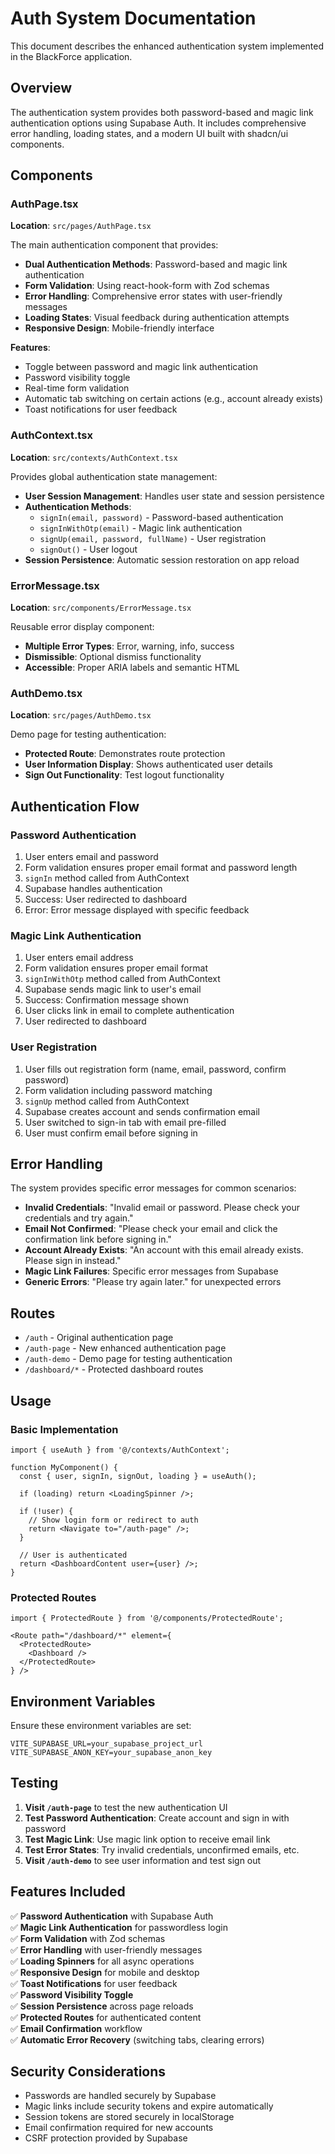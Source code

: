 # Auth System Documentation

This document describes the enhanced authentication system implemented in the BlackForce application.

## Overview

The authentication system provides both password-based and magic link authentication options using Supabase Auth. It includes comprehensive error handling, loading states, and a modern UI built with shadcn/ui components.

## Components

### AuthPage.tsx
**Location**: `src/pages/AuthPage.tsx`

The main authentication component that provides:
- **Dual Authentication Methods**: Password-based and magic link authentication
- **Form Validation**: Using react-hook-form with Zod schemas
- **Error Handling**: Comprehensive error states with user-friendly messages
- **Loading States**: Visual feedback during authentication attempts
- **Responsive Design**: Mobile-friendly interface

**Features**:
- Toggle between password and magic link authentication
- Password visibility toggle
- Real-time form validation
- Automatic tab switching on certain actions (e.g., account already exists)
- Toast notifications for user feedback

### AuthContext.tsx
**Location**: `src/contexts/AuthContext.tsx`

Provides global authentication state management:
- **User Session Management**: Handles user state and session persistence
- **Authentication Methods**:
  - `signIn(email, password)` - Password-based authentication
  - `signInWithOtp(email)` - Magic link authentication
  - `signUp(email, password, fullName)` - User registration
  - `signOut()` - User logout
- **Session Persistence**: Automatic session restoration on app reload

### ErrorMessage.tsx
**Location**: `src/components/ErrorMessage.tsx`

Reusable error display component:
- **Multiple Error Types**: Error, warning, info, success
- **Dismissible**: Optional dismiss functionality
- **Accessible**: Proper ARIA labels and semantic HTML

### AuthDemo.tsx
**Location**: `src/pages/AuthDemo.tsx`

Demo page for testing authentication:
- **Protected Route**: Demonstrates route protection
- **User Information Display**: Shows authenticated user details
- **Sign Out Functionality**: Test logout functionality

## Authentication Flow

### Password Authentication
1. User enters email and password
2. Form validation ensures proper email format and password length
3. `signIn` method called from AuthContext
4. Supabase handles authentication
5. Success: User redirected to dashboard
6. Error: Error message displayed with specific feedback

### Magic Link Authentication
1. User enters email address
2. Form validation ensures proper email format
3. `signInWithOtp` method called from AuthContext
4. Supabase sends magic link to user's email
5. Success: Confirmation message shown
6. User clicks link in email to complete authentication
7. User redirected to dashboard

### User Registration
1. User fills out registration form (name, email, password, confirm password)
2. Form validation including password matching
3. `signUp` method called from AuthContext
4. Supabase creates account and sends confirmation email
5. User switched to sign-in tab with email pre-filled
6. User must confirm email before signing in

## Error Handling

The system provides specific error messages for common scenarios:

- **Invalid Credentials**: "Invalid email or password. Please check your credentials and try again."
- **Email Not Confirmed**: "Please check your email and click the confirmation link before signing in."
- **Account Already Exists**: "An account with this email already exists. Please sign in instead."
- **Magic Link Failures**: Specific error messages from Supabase
- **Generic Errors**: "Please try again later." for unexpected errors

## Routes

- `/auth` - Original authentication page
- `/auth-page` - New enhanced authentication page
- `/auth-demo` - Demo page for testing authentication
- `/dashboard/*` - Protected dashboard routes

## Usage

### Basic Implementation
```tsx
import { useAuth } from '@/contexts/AuthContext';

function MyComponent() {
  const { user, signIn, signOut, loading } = useAuth();
  
  if (loading) return <LoadingSpinner />;
  
  if (!user) {
    // Show login form or redirect to auth
    return <Navigate to="/auth-page" />;
  }
  
  // User is authenticated
  return <DashboardContent user={user} />;
}
```

### Protected Routes
```tsx
import { ProtectedRoute } from '@/components/ProtectedRoute';

<Route path="/dashboard/*" element={
  <ProtectedRoute>
    <Dashboard />
  </ProtectedRoute>
} />
```

## Environment Variables

Ensure these environment variables are set:
```
VITE_SUPABASE_URL=your_supabase_project_url
VITE_SUPABASE_ANON_KEY=your_supabase_anon_key
```

## Testing

1. **Visit `/auth-page`** to test the new authentication UI
2. **Test Password Authentication**: Create account and sign in with password
3. **Test Magic Link**: Use magic link option to receive email link
4. **Test Error States**: Try invalid credentials, unconfirmed emails, etc.
5. **Visit `/auth-demo`** to see user information and test sign out

## Features Included

✅ **Password Authentication** with Supabase Auth  
✅ **Magic Link Authentication** for passwordless login  
✅ **Form Validation** with Zod schemas  
✅ **Error Handling** with user-friendly messages  
✅ **Loading Spinners** for all async operations  
✅ **Responsive Design** for mobile and desktop  
✅ **Toast Notifications** for user feedback  
✅ **Password Visibility Toggle**  
✅ **Session Persistence** across page reloads  
✅ **Protected Routes** for authenticated content  
✅ **Email Confirmation** workflow  
✅ **Automatic Error Recovery** (switching tabs, clearing errors)  

## Security Considerations

- Passwords are handled securely by Supabase
- Magic links include security tokens and expire automatically
- Session tokens are stored securely in localStorage
- Email confirmation required for new accounts
- CSRF protection provided by Supabase

